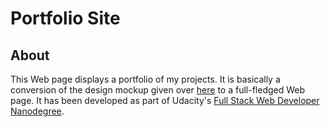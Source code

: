 # Portfolio Site
## About
This Web page displays a portfolio of my projects. It is basically a conversion of the design mockup given over [here](https://d17h27t6h515a5.cloudfront.net/topher/2017/November/5a136147_design-mockup-portfolio/design-mockup-portfolio.pdf) to a full-fledged Web page. It has been developed as part of Udacity's [Full Stack Web Developer Nanodegree](https://in.udacity.com/course/full-stack-web-developer-nanodegree--nd004).
